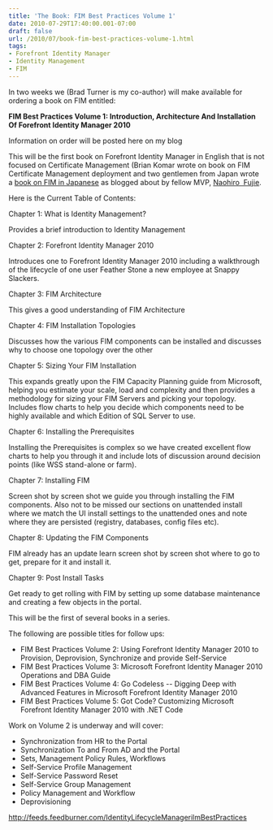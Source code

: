 ```yaml
---
title: 'The Book: FIM Best Practices Volume 1'
date: 2010-07-29T17:40:00.001-07:00
draft: false
url: /2010/07/book-fim-best-practices-volume-1.html
tags: 
- Forefront Identity Manager
- Identity Management
- FIM
---
```


In two weeks we (Brad Turner is my co-author) will make available for ordering a book on FIM entitled:

**FIM Best Practices Volume 1: Introduction, Architecture And Installation Of Forefront Identity Manager 2010**

Information on order will be posted here on my blog

This will be the first book on Forefront Identity Manager in English that is not focused on Certificate Management (Brian Komar wrote on book on FIM Certificate Management deployment and two gentlemen from Japan wrote a [book on FIM in Japanese](http://www.microsofttranslator.com/BV.aspx?ref=BVNav&from=&to=en&a=http%3A%2F%2Fidmlab.eidentity.jp%2F2010%2F06%2Factive-directory-id-fim2010.html) as blogged about by fellow MVP, [Naohiro  Fujie](http://idmlab.eidentity.jp/).

Here is the Current Table of Contents:

Chapter 1: What is Identity Management?

Provides a brief introduction to Identity Management

Chapter 2: Forefront Identity Manager 2010

Introduces one to Forefront Identity Manager 2010 including a walkthrough of the lifecycle of one user Feather Stone a new employee at Snappy Slackers.

Chapter 3: FIM Architecture

This gives a good understanding of FIM Architecture

Chapter 4: FIM Installation Topologies

Discusses how the various FIM components can be installed and discusses why to choose one topology over the other

Chapter 5: Sizing Your FIM Installation

This expands greatly upon the FIM Capacity Planning guide from Microsoft, helping you estimate your scale, load and complexity and then provides a methodology for sizing your FIM Servers and picking your topology. Includes flow charts to help you decide which components need to be highly available and which Edition of SQL Server to use.

Chapter 6: Installing the Prerequisites

Installing the Prerequisites is complex so we have created excellent flow charts to help you through it and include lots of discussion around decision points (like WSS stand-alone or farm).

Chapter 7: Installing FIM

Screen shot by screen shot we guide you through installing the FIM components. Also not to be missed our sections on unattended install where we match the UI install settings to the unattended ones and note where they are persisted (registry, databases, config files etc).

Chapter 8: Updating the FIM Components

FIM already has an update learn screen shot by screen shot where to go to get, prepare for it and install it.

Chapter 9: Post Install Tasks

Get ready to get rolling with FIM by setting up some database maintenance and creating a few objects in the portal.

This will be the first of several books in a series.

The following are possible titles for follow ups:

*   FIM Best Practices Volume 2: Using Forefront Identity Manager 2010 to Provision, Deprovision, Synchronize and provide Self-Service
*   FIM Best Practices Volume 3: Microsoft Forefront Identity Manager 2010 Operations and DBA Guide
*   FIM Best Practices Volume 4: Go Codeless -- Digging Deep with Advanced Features in Microsoft Forefront Identity Manager 2010
*   FIM Best Practices Volume 5: Got Code? Customizing Microsoft Forefront Identity Manager 2010 with .NET Code

Work on Volume 2 is underway and will cover:

*   Synchronization from HR to the Portal
*   Synchronization To and From AD and the Portal
*   Sets, Management Policy Rules, Workflows
*   Self-Service Profile Management
*   Self-Service Password Reset
*   Self-Service Group Management
*   Policy Management and Workflow
*   Deprovisioning

http://feeds.feedburner.com/IdentityLifecycleManagerilmBestPractices